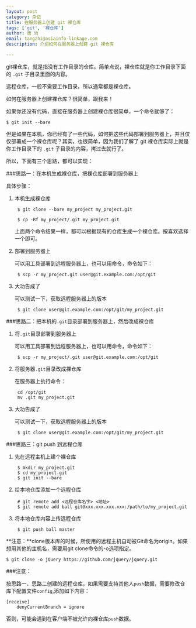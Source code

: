```yaml
---
layout: post
category: 杂记
title: 在服务器上创建 git 裸仓库
tags: ['git', '裸仓库']
author: 唐 治
email: tangzhi@asiainfo-linkage.com
description: 介绍如何在服务器上创建 git 裸仓库

---
```


git裸仓库，就是指没有工作目录的仓库。简单点说，裸仓库就是你工作目录下面的 `.git` 子目录里面的内容。

远程仓库，一般不需要工作目录，所以通常都是裸仓库。

如何在服务器上创建裸仓库？很简单，跟我来！

如果你还没有代码，直接在服务器上创建裸仓库很简单，一个命令就够了：

	$ git init --bare
	
	
但是如果在本机，你已经有了一些代码，如何把这些代码部署到服务器上，并且仅仅部署成一个裸仓库呢？其实，也很简单，因为我们了解了 git 裸仓库实际上就是你工作目录下的 `.git` 子目录的内容，拷过去就行了。

所以，下面有三个思路，都可以实现：

###思路一：在本机生成裸仓库，把裸仓库部署到服务器上

具体步骤：

1. 本机生成裸仓库

	    $ git clone --bare my_project my_project.git

	    $ cp -Rf my_project/.git my_project.git
	
	上面两个命令结果一样，都可以根据现有的仓库生成一个裸仓库。按喜欢选择一个即可。
	
2. 部署到服务器上

	可以用工具部署到远程服务器上，也可以用命令，命令如下：
	
		$ scp -r my_project.git user@git.example.com:/opt/git

3. 大功告成了
	
	可以测试一下，获取远程服务器上的版本

		$ git clone user@git.example.com:/opt/git/my_project.git



###思路二：把本机的`.git`目录部署到服务器上，然后改成裸仓库

1. 将`.git`目录部署到服务器上

	可以用工具部署到远程服务器上，也可以用命令，命令如下：
	
		$ scp -r my_project/.git user@git.example.com:/opt/git

2. 将服务器`.git`目录改成裸仓库

	在服务器上执行命令：
	
		cd /opt/git
		mv .git my_project.git
	
3. 大功告成了
	
	可以测试一下，获取远程服务器上的版本

		$ git clone user@git.example.com:/opt/git/my_project.git

###思路三：git push 到远程仓库

1. 先在远程主机上建个裸仓库

    	$ mkdir my_project.git
    	$ cd my_project.git
    	$ git init --bare

2. 给本地仓库添加一个远程仓库

        # git remote add <远程仓库名字> <地址>
        $ git remote add ball git@xxx.xxx.xxx.xxx:/path/to/my_project.git
        
3. 将本地仓库内容上传远程仓库
        
        $ git push ball master
        
**注意：**clone版本库的时候，所使用的远程主机自动被Git命名为origin。如果想用其他的主机名，需要用git clone命令的-o选项指定。

    $ git clone -o jQuery https://github.com/jquery/jquery.git


###注意：

按思路一、思路二创建的远程仓库，如果需要支持其他人`push`数据，需要修改仓库下配置文件`config`,添加如下内容：

	[receive]
        denyCurrentBranch = ignore

否则，可能会遇到在客户端不被允许向裸仓库`push`数据。